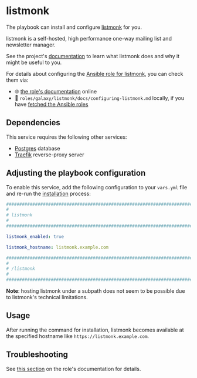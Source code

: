 <!--
SPDX-FileCopyrightText: 2020 - 2024 MDAD project contributors
SPDX-FileCopyrightText: 2020 - 2024 Slavi Pantaleev
SPDX-FileCopyrightText: 2020 Aaron Raimist
SPDX-FileCopyrightText: 2020 Chris van Dijk
SPDX-FileCopyrightText: 2020 Dominik Zajac
SPDX-FileCopyrightText: 2020 Mickaël Cornière
SPDX-FileCopyrightText: 2022 François Darveau
SPDX-FileCopyrightText: 2022 Julian Foad
SPDX-FileCopyrightText: 2022 Warren Bailey
SPDX-FileCopyrightText: 2023 Antonis Christofides
SPDX-FileCopyrightText: 2023 Felix Stupp
SPDX-FileCopyrightText: 2023 - 2025 Julian-Samuel Gebühr
SPDX-FileCopyrightText: 2023 Pierre 'McFly' Marty
SPDX-FileCopyrightText: 2024 - 2025 Suguru Hirahara

SPDX-License-Identifier: AGPL-3.0-or-later
-->

# listmonk

The playbook can install and configure [listmonk](https://listmonk.app/) for you.

listmonk is a self-hosted, high performance one-way mailing list and newsletter manager.

See the project's [documentation](https://listmonk.app/docs/) to learn what listmonk does and why it might be useful to you.

For details about configuring the [Ansible role for listmonk](https://github.com/mother-of-all-self-hosting/ansible-role-listmonk), you can check them via:
- 🌐 [the role's documentation](https://github.com/mother-of-all-self-hosting/ansible-role-listmonk/blob/main/docs/configuring-listmonk.md) online
- 📁 `roles/galaxy/listmonk/docs/configuring-listmonk.md` locally, if you have [fetched the Ansible roles](../installing.md)

## Dependencies

This service requires the following other services:

- [Postgres](postgres.md) database
- [Traefik](traefik.md) reverse-proxy server

## Adjusting the playbook configuration

To enable this service, add the following configuration to your `vars.yml` file and re-run the [installation](../installing.md) process:

```yaml
########################################################################
#                                                                      #
# listmonk                                                             #
#                                                                      #
########################################################################

listmonk_enabled: true

listmonk_hostname: listmonk.example.com

########################################################################
#                                                                      #
# /listmonk                                                            #
#                                                                      #
########################################################################
```

**Note**: hosting listmonk under a subpath does not seem to be possible due to listmonk's technical limitations.

## Usage

After running the command for installation, listmonk becomes available at the specified hostname like `https://listmonk.example.com`.

## Troubleshooting

See [this section](https://github.com/mother-of-all-self-hosting/ansible-role-listmonk/blob/main/docs/configuring-listmonk.md#troubleshooting) on the role's documentation for details.
